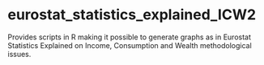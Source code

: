 # eurostat_statistics_explained_ICW2
Provides scripts in R making it possible to generate graphs as in Eurostat Statistics Explained on Income, Consumption and Wealth methodological issues.

